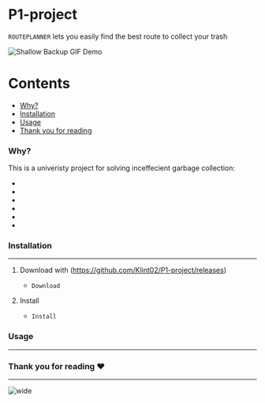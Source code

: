 # P1-project

`ROUTEPLANNER` lets you easily find the best route to collect your trash

![Shallow Backup GIF Demo](img/shallow-backup-demo.gif)

Contents
========

 * [Why?](#why)
 * [Installation](#installation)
 * [Usage](#usage)
 * [Thank you for reading](#Thank)

### Why?

This is a univeristy project for solving inceffecient garbage collection:

+ 
+ 
+ 
+ 
+ 
+ 

### Installation
---

1. Download with (https://github.com/Klint02/P1-project/releases)
    + `Download`

2. Install
    + `Install`

### Usage
---


### Thank you for reading ❤️
---
![wide](https://pbs.twimg.com/media/D5prppPUcAEhUFo.jpg)
